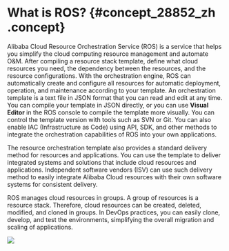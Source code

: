 # What is ROS? {#concept_28852_zh .concept}

Alibaba Cloud Resource Orchestration Service \(ROS\) is a service that helps you simplify the cloud computing resource management and automate O&M. After compiling a resource stack template, define what cloud resources you need, the dependency between the resources, and the resource configurations. With the orchestration engine, ROS can automatically create and configure all resources for automatic deployment, operation, and maintenance according to your template. An orchestration template is a text file in JSON format that you can read and edit at any time. You can compile your template in JSON directly, or you can use **Visual Editor** in the ROS console to compile the template more visually. You can control the template version with tools such as SVN or Git. You can also enable IAC \(Infrastructure as Code\) using API, SDK, and other methods to integrate the orchestration capabilities of ROS into your own applications.

The resource orchestration template also provides a standard delivery method for resources and applications. You can use the template to deliver integrated systems and solutions that include cloud resources and applications. Independent software vendors \(ISV\) can use such delivery method to easily integrate Alibaba Cloud resources with their own software systems for consistent delivery.

ROS manages cloud resources in groups. A group of resources is a resource stack. Therefore, cloud resources can be created, deleted, modified, and cloned in groups. In DevOps practices, you can easily clone, develop, and test the environments, simplifying the overall migration and scaling of applications.

![](http://static-aliyun-doc.oss-cn-hangzhou.aliyuncs.com/assets/img/23163/156264357144675_en-US.png)


